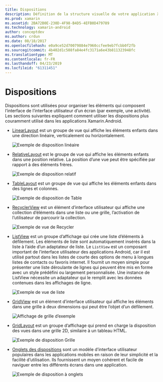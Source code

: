 ```yaml
---
title: Dispositions
description: Définition de la structure visuelle de votre application Xamarin.Android
ms.prod: xamarin
ms.assetid: 2BA72B0E-230D-4F98-B4D5-4EFB0D479789
ms.technology: xamarin-android
author: conceptdev
ms.author: crdun
ms.date: 08/18/2017
ms.openlocfilehash: e0a9ce52d70079884e7960ccfee9eb7fcbb0f2fb
ms.sourcegitcommit: 4b402d1c508fa84e4fc3171a6e43b811323948fc
ms.translationtype: MT
ms.contentlocale: fr-FR
ms.lasthandoff: 04/23/2019
ms.locfileid: "61311451"
---
```

# <a name="layouts"></a>Dispositions

Dispositions sont utilisées pour organiser les éléments qui composent l’interface de l’interface utilisateur d’un écran (par exemple, une activité). Les sections suivantes expliquent comment utiliser les dispositions plus couramment utilisé dans les applications Xamarin.Android.

-   [LinearLayout](~/android/user-interface/layouts/linear-layout.md) est un groupe de vue qui affiche les éléments enfants dans une direction linéaire, verticalement ou horizontalement.

    ![Exemple de disposition linéaire](images/linear-layout.png)

-   [RelativeLayout](~/android/user-interface/layouts/relative-layout.md) est le groupe de vue qui affiche les éléments enfants dans une position relative. La position d’une vue peut être spécifiée par rapport à des éléments frères.

    ![Exemple de disposition relatif](images/relative-layout.png)

-   [TableLayout](~/android/user-interface/layouts/table-layout.md) est un groupe de vue qui affiche les éléments enfants dans des lignes et colonnes.

    ![Exemple de disposition de Table](images/table-layout.png)

-   [RecyclerView](~/android/user-interface/layouts/recycler-view/index.md) est un élément d’interface utilisateur qui affiche une collection d’éléments dans une liste ou une grille, l’activation de l’utilisateur de parcourir la collection.

    ![Exemple de vue de Recycler](images/recycler-view.png)

-   [ListView](~/android/user-interface/layouts/list-view/index.md) est un groupe d’affichage qui crée une liste d’éléments à défilement. Les éléments de liste sont automatiquement insérés dans la liste à l’aide d’un adaptateur de liste. Le `ListView` est un composant important de l’interface utilisateur des applications Android, car il est utilisé partout dans les listes de courte des options de menu à longues listes de contacts ou favoris internet. Il fournit un moyen simple pour présenter une liste déroulante de lignes qui peuvent être mis en forme avec un style prédéfini ou largement personnalisée. Une instance de ListView nécessite un adaptateur qui le remplit avec les données contenues dans les affichages de ligne.

    ![Exemple de vue de liste](images/list-view.png)

-   [GridView](~/android/user-interface/layouts/grid-view.md) est un élément d’interface utilisateur qui affiche les éléments dans une grille à deux dimensions qui peut être l’objet d’un défilement.

    ![Affichage de grille d’exemple](images/grid-view.png)

-   [GridLayout](~/android/user-interface/layouts/grid-layout.md) est un groupe d’affichage qui prend en charge la disposition des vues dans une grille 2D, similaire à un tableau HTML.

    ![Exemple de disposition Grille](images/grid-layout.png)

-   [Onglets des dispositions](~/android/user-interface/layouts/tab-layout/index.md) sont un modèle d’interface utilisateur populaires dans les applications mobiles en raison de leur simplicité et la facilité d’utilisation. Ils fournissent un moyen cohérent et facile de naviguer entre les différents écrans dans une application.

    ![Exemple de disposition à onglets](images/tabbed-layout.png)
 
